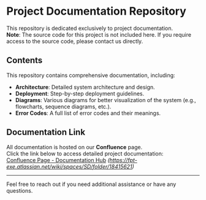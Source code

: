 # Project Documentation Repository

This repository is dedicated exclusively to project documentation.  
**Note**: The source code for this project is not included here. If you require access to the source code, please contact us directly.

## Contents

This repository contains comprehensive documentation, including:
- **Architecture**: Detailed system architecture and design.
- **Deployment**: Step-by-step deployment guidelines.
- **Diagrams**: Various diagrams for better visualization of the system (e.g., flowcharts, sequence diagrams, etc.).
- **Error Codes**: A full list of error codes and their meanings.

## Documentation Link

All documentation is hosted on our **Confluence** page.  
Click the link below to access detailed project documentation:  
[Confluence Page - Documentation Hub](https://fpt-exe.atlassian.net/wiki/spaces/SD/folder/18415621) *(https://fpt-exe.atlassian.net/wiki/spaces/SD/folder/18415621)*

---

Feel free to reach out if you need additional assistance or have any questions.